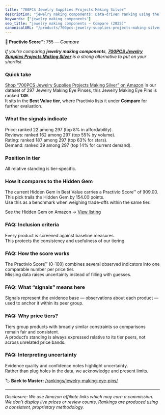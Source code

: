 ```yaml
---
title: "700PCS Jewelry Supplies Projects Making Silver"
description: "jewelry making components: Data-driven ranking using the Practivio Score™. Positioned by quality, value, demand, findability, momentum."
keywords: ["jewelry making components"]
seo_title: "jewelry making components — Compare (2025)"
canonicalURL: "/products/700pcs-jewelry-supplies-projects-making-silver-B0F4BJ6P1X/"
---
```


**🛒 Practivio Score™:** 755 — _Compare_


*If you're comparing **jewelry making components**, **[700PCS Jewelry Supplies Projects Making Silver](https://www.amazon.com/dp/B0F4BJ6P1X?tag=practivio-20)** is a strong alternative to put on your shortlist.*
### Quick take
[Shop “700PCS Jewelry Supplies Projects Making Silver” on Amazon](https://www.amazon.com/dp/B0F4BJ6P1X?tag=practivio-20)
In our dataset of 297 Jewelry Making Eye Pinses, this Jewelry Making Eye Pins is ranked **139**.  
It sits in the **Best Value tier**, where Practivio lists it under **Compare** for further evaluation.

### What the signals indicate
Price: ranked 22 among 297 (top 8% in affordability).  
Reviews: ranked 162 among 297 (top 55% by volume).  
Rating: ranked 187 among 297 (top 63% for stars).  
Demand: ranked 39 among 297 (top 14% for current demand).

### Position in tier
All relative standing is tier-specific.

### How it compares to the Hidden Gem
The current Hidden Gem in Best Value carries a Practivio Score™ of 909.00.  
This pick trails the Hidden Gem by 154.00 points.  
Use this as a benchmark when weighing trade-offs within the same tier.  

See the Hidden Gem on Amazon → [View listing](https://www.amazon.com/dp/B01MQW98ES?tag=practivio-20)

### FAQ: Inclusion criteria
Every product is screened against baseline measures.  
This protects the consistency and usefulness of our tiering.

### FAQ: How the score works
The Practivio Score™ (0–100) combines several observed indicators into one comparable number per price tier.  
Missing data raises uncertainty instead of filling with guesses.

### FAQ: What “signals” means here
Signals represent the evidence base — observations about each product — used to anchor it within its peer group.

### FAQ: Why price tiers?
Tiers group products with broadly similar constraints so comparisons remain fair and consistent.  
A product’s standing is always expressed relative to its tier peers, not across unrelated price bands.

### FAQ: Interpreting uncertainty
Evidence quality and confidence notes highlight uncertainty.  
Rather than plug holes in the data, we acknowledge and present limits.

<!-- Missing template for Compare/CompareWithinPriceClass -->


🏷️ **Back to Master:** [/rankings/jewelry-making-eye-pins/](/rankings/jewelry-making-eye-pins/)

---
_Disclosure: We use Amazon affiliate links which may earn a commission. We don’t display live prices or review counts. Rankings are produced using a consistent, proprietary methodology._
